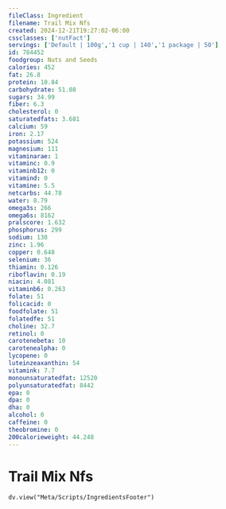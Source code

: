 ```yaml
---
fileClass: Ingredient
filename: Trail Mix Nfs
created: 2024-12-21T19:27:02-06:00
cssclasses: ['nutFact']
servings: ['Default | 100g','1 cup | 140','1 package | 50']
id: 784452
foodgroup: Nuts and Seeds
calories: 452
fat: 26.8
protein: 10.84
carbohydrate: 51.08
sugars: 34.99
fiber: 6.3
cholesterol: 0
saturatedfats: 3.681
calcium: 59
iron: 2.17
potassium: 524
magnesium: 111
vitaminarae: 1
vitaminc: 0.9
vitaminb12: 0
vitamind: 0
vitamine: 5.5
netcarbs: 44.78
water: 8.79
omega3s: 266
omega6s: 8162
pralscore: 1.632
phosphorus: 299
sodium: 130
zinc: 1.96
copper: 0.648
selenium: 36
thiamin: 0.126
riboflavin: 0.19
niacin: 4.081
vitaminb6: 0.263
folate: 51
folicacid: 0
foodfolate: 51
folatedfe: 51
choline: 32.7
retinol: 0
carotenebeta: 10
carotenealpha: 0
lycopene: 0
luteinzeaxanthin: 54
vitamink: 7.7
monounsaturatedfat: 12520
polyunsaturatedfat: 8442
epa: 0
dpa: 0
dha: 0
alcohol: 0
caffeine: 0
theobromine: 0
200calorieweight: 44.248
---
```


# Trail Mix Nfs

```dataviewjs
dv.view("Meta/Scripts/IngredientsFooter")
```
